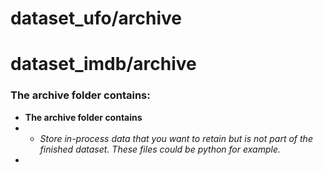 # dataset_ufo/archive

# dataset_imdb/archive
### The archive folder contains: 
 - **The archive folder contains**
 -    - *Store in-process data that you want to retain but is not part of the finished dataset. These files could be python for example.*
 -   